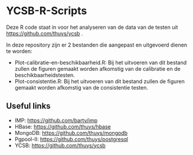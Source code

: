 YCSB-R-Scripts
==============
Deze R code staat in voor het analyseren van de data van de testen uit https://github.com/thuys/ycsb . 

In deze repository zijn er 2 bestanden die aangepast en uitgevoerd dienen te worden:
- Plot-calibratie-en-beschikbaarheid.R: Bij het uitvoeren van dit bestand zullen de figuren gemaakt worden afkomstig van de calibratie en de beschikbaarheidstesten. 
- Plot-consistentie.R: Bij het uitvoeren van dit bestand zullen de figuren gemaakt worden afkomstig van de consistentie testen. 

Useful links
-------------

* IMP: https://github.com/bartv/imp 
* HBase: https://github.com/thuys/hbase
* MongoDB: https://github.com/thuys/mongodb
* Pgpool-II: https://github.com/thuys/postgresql
* YCSB: https://github.com/thuys/ycsb
